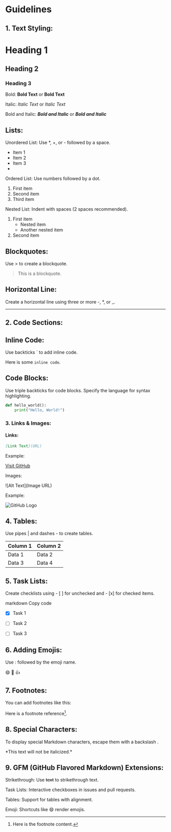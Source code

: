 # Guidelines


## 1. Text Styling:

# Heading 1
## Heading 2
### Heading 3

Bold: **Bold Text** or __Bold Text__

Italic: *Italic Text* or _Italic Text_

Bold and Italic: ***Bold and Italic*** or ___Bold and Italic___

## Lists:

Unordered List: Use *, +, or - followed by a space.

* Item 1
* Item 2
* Item 3
* 
Ordered List: Use numbers followed by a dot.


1. First item
2. Second item
3. Third item


Nested List: Indent with spaces (2 spaces recommended).


1. First item
    - Nested item
    - Another nested item
2. Second item

## Blockquotes:
Use > to create a blockquote.


> This is a blockquote.


## Horizontal Line:
Create a horizontal line using three or more -, *, or _.

---

## 2. Code Sections:

## Inline Code:
Use backticks ` to add inline code.


Here is some `inline code`.

## Code Blocks:
Use triple backticks for code blocks. Specify the language for syntax highlighting.


```python
def hello_world():
    print("Hello, World!")
```

### 3. **Links & Images:**

#### **Links:**
```markdown
[Link Text](URL)
```

Example:


[Visit GitHub](https://github.com)


Images:


![Alt Text](Image URL)

Example:

![GitHub Logo](https://github.githubassets.com/images/modules/logos_page/GitHub-Mark.png)


## 4. Tables:

Use pipes | and dashes - to create tables.


| Column 1 | Column 2 |
|----------|----------|
| Data 1   | Data 2   |
| Data 3   | Data 4   |


## 5. Task Lists:
Create checklists using - [ ] for unchecked and - [x] for checked items.

markdown
Copy code
- [x] Task 1
- [ ] Task 2
- [ ] Task 3

      
## 6. Adding Emojis:
Use : followed by the emoji name.

:smile: :rocket: :+1:

## 7. Footnotes:
You can add footnotes like this:


Here is a footnote reference[^1].

[^1]: Here is the footnote content.

## 8. Special Characters:
To display special Markdown characters, escape them with a backslash \.


\*This text will not be italicized.\*

## 9. GFM (GitHub Flavored Markdown) Extensions:

Strikethrough: Use ~~text~~ to strikethrough text.

Task Lists: Interactive checkboxes in issues and pull requests.

Tables: Support for tables with alignment.

Emoji: Shortcuts like :smile: render emojis.
